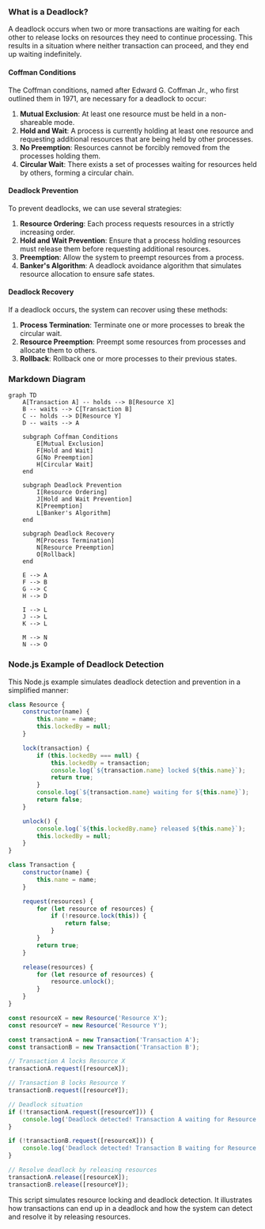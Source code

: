 ### What is a Deadlock?

A deadlock occurs when two or more transactions are waiting for each other to release locks on resources they need to continue processing. This results in a situation where neither transaction can proceed, and they end up waiting indefinitely.

#### Coffman Conditions
The Coffman conditions, named after Edward G. Coffman Jr., who first outlined them in 1971, are necessary for a deadlock to occur:

1. **Mutual Exclusion**: At least one resource must be held in a non-shareable mode.
2. **Hold and Wait**: A process is currently holding at least one resource and requesting additional resources that are being held by other processes.
3. **No Preemption**: Resources cannot be forcibly removed from the processes holding them.
4. **Circular Wait**: There exists a set of processes waiting for resources held by others, forming a circular chain.

#### Deadlock Prevention
To prevent deadlocks, we can use several strategies:

1. **Resource Ordering**: Each process requests resources in a strictly increasing order.
2. **Hold and Wait Prevention**: Ensure that a process holding resources must release them before requesting additional resources.
3. **Preemption**: Allow the system to preempt resources from a process.
4. **Banker's Algorithm**: A deadlock avoidance algorithm that simulates resource allocation to ensure safe states.

#### Deadlock Recovery
If a deadlock occurs, the system can recover using these methods:

1. **Process Termination**: Terminate one or more processes to break the circular wait.
2. **Resource Preemption**: Preempt some resources from processes and allocate them to others.
3. **Rollback**: Rollback one or more processes to their previous states.

### Markdown Diagram

```mermaid
graph TD
    A[Transaction A] -- holds --> B[Resource X]
    B -- waits --> C[Transaction B]
    C -- holds --> D[Resource Y]
    D -- waits --> A

    subgraph Coffman Conditions
        E[Mutual Exclusion]
        F[Hold and Wait]
        G[No Preemption]
        H[Circular Wait]
    end

    subgraph Deadlock Prevention
        I[Resource Ordering]
        J[Hold and Wait Prevention]
        K[Preemption]
        L[Banker's Algorithm]
    end

    subgraph Deadlock Recovery
        M[Process Termination]
        N[Resource Preemption]
        O[Rollback]
    end

    E --> A
    F --> B
    G --> C
    H --> D

    I --> L
    J --> L
    K --> L

    M --> N
    N --> O
```

### Node.js Example of Deadlock Detection

This Node.js example simulates deadlock detection and prevention in a simplified manner:

```javascript
class Resource {
    constructor(name) {
        this.name = name;
        this.lockedBy = null;
    }

    lock(transaction) {
        if (this.lockedBy === null) {
            this.lockedBy = transaction;
            console.log(`${transaction.name} locked ${this.name}`);
            return true;
        }
        console.log(`${transaction.name} waiting for ${this.name}`);
        return false;
    }

    unlock() {
        console.log(`${this.lockedBy.name} released ${this.name}`);
        this.lockedBy = null;
    }
}

class Transaction {
    constructor(name) {
        this.name = name;
    }

    request(resources) {
        for (let resource of resources) {
            if (!resource.lock(this)) {
                return false;
            }
        }
        return true;
    }

    release(resources) {
        for (let resource of resources) {
            resource.unlock();
        }
    }
}

const resourceX = new Resource('Resource X');
const resourceY = new Resource('Resource Y');

const transactionA = new Transaction('Transaction A');
const transactionB = new Transaction('Transaction B');

// Transaction A locks Resource X
transactionA.request([resourceX]);

// Transaction B locks Resource Y
transactionB.request([resourceY]);

// Deadlock situation
if (!transactionA.request([resourceY])) {
    console.log('Deadlock detected! Transaction A waiting for Resource Y');
}

if (!transactionB.request([resourceX])) {
    console.log('Deadlock detected! Transaction B waiting for Resource X');
}

// Resolve deadlock by releasing resources
transactionA.release([resourceX]);
transactionB.release([resourceY]);
```

This script simulates resource locking and deadlock detection. It illustrates how transactions can end up in a deadlock and how the system can detect and resolve it by releasing resources.
